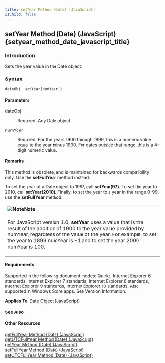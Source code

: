 ```yaml
---
title: setYear Method (Date) (JavaScript)
isChild: false
---
```


## setYear Method (Date) (JavaScript) {setyear_method_date_javascript_title}

### Introduction 

 Sets the year value in the Date object.

### Syntax 

```
dateObj .setYear(numYear )
```

#### Parameters 

<div id="sectionSection0" class="section" name="collapseableSection" style="" expanded="true">
  <dl class="authored">
    <dt>
      <span class="parameter" sdata="paramReference" xmlns:util="util">dateObj</span>
    </dt>
    <dd>
      <p xmlns:util="util">
        Required. Any <span sdata="langKeyword" value="Date"><span class="keyword">Date</span></span> object.
      </p>
    </dd>
    <dt>
      <span class="parameter" sdata="paramReference" xmlns:util="util">numYear</span>
    </dt>
    <dd>
      <p xmlns:util="util">
        Required. For the years 1900 through 1999, this is a numeric value equal to the year minus 1900. For dates outside that range, this is a 4-digit numeric value.
      </p>
    </dd>
  </dl>
</div>

#### Remarks 

<div id="languageReferenceRemarksSection" class="section" name="collapseableSection" style="">
  <p xmlns:util="util">
    This method is obsolete, and is maintained for backwards compatibility only. Use the <b>setFullYear</b> method instead.
  </p>
  <p xmlns:util="util">
    To set the year of a <span sdata="langKeyword" value="Date"><span class="keyword">Date</span></span> object to 1997, call <b>setYear(97)</b>. To set the year to 2010, call <b>setYear(2010)</b>.
    Finally, to set the year to a year in the range 0-99, use the <b>setFullYear</b> method.
  </p>
  <div class="alert">
    <table width="100%" cellspacing="0" cellpadding="0">
      <tr>
        <th align="left">
          <img class="note" alt="Note" title="Note" src="../icons/alert_note.gif" /><b>Note</b>
        </th>
      </tr>
      <tr>
        <td>
          <p xmlns:util="util">
            For JavaScript version 1.0, <b>setYear</b> uses a value that is the result of the addition of 1900 to the year value provided by <span class="parameter" sdata=
            "paramReference">numYear</span>, regardless of the value of the year. For example, to set the year to 1899 <span class="parameter" sdata="paramReference">numYear</span> is -1 and to set
            the year 2000 <span class="parameter" sdata="paramReference">numYear</span> is 100.
          </p>
        </td>
      </tr>
    </table>
  </div>
</div>

#### Requirements 

<div id="requirementsTitleSection" class="section" name="collapseableSection" style="">
  <p xmlns:util="util"></p>
  <p>
    Supported in the following document modes: Quirks, Internet Explorer 6 standards, Internet Explorer 7 standards, Internet Explorer 8 standards, Internet Explorer 9 standards, Internet Explorer 10
    standards. Also supported in Windows Store apps. See Version Information.
  </p>
  <p xmlns:util="util">
    <b>Applies To</b>: <span sdata="link"><a href="ce2202bb-7ec9-4f5a-bf48-3a04feff283e.htm">Date Object (JavaScript)</a></span>
  </p>
</div>

#### See Also 

<div id="seeAlsoSection" class="section" name="collapseableSection" style="">
  <h4 class="subHeading">
    Other Resources
  </h4>
  <div class="seeAlsoStyle">
    <span sdata="link" xmlns:util="util"><a href="f9ec1262-02e9-4791-90b5-48f33b1dc4bc.htm">getFullYear Method (Date) (JavaScript)</a></span>
  </div>
  <div class="seeAlsoStyle">
    <span sdata="link" xmlns:util="util"><a href="f11e5363-ef8a-48dd-9d56-4ee7290c7c48.htm">getUTCFullYear Method (Date) (JavaScript)</a></span>
  </div>
  <div class="seeAlsoStyle">
    <span sdata="link" xmlns:util="util"><a href="0e23e832-acd4-49a9-a175-515d0094f172.htm">getYear Method (Date) (JavaScript)</a></span>
  </div>
  <div class="seeAlsoStyle">
    <span sdata="link" xmlns:util="util"><a href="635e4f5a-0210-4c01-8152-b0da4146f6ff.htm">setFullYear Method (Date) (JavaScript)</a></span>
  </div>
  <div class="seeAlsoStyle">
    <span sdata="link" xmlns:util="util"><a href="e6c51b49-0149-4f9a-aa74-c73c0306f98e.htm">setUTCFullYear Method (Date) (JavaScript)</a></span>
  </div>
</div>

